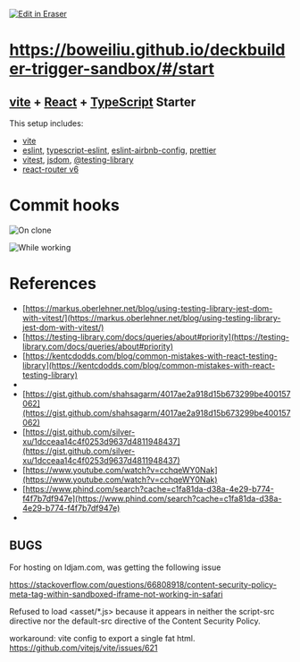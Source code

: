 [![Edit in Eraser](https://firebasestorage.googleapis.com/v0/b/second-petal-295822.appspot.com/o/images%2Fgithub%2FOpen%20in%20Eraser.svg?alt=media&token=968381c8-a7e7-472a-8ed6-4a6626da5501)](https://app.eraser.io/workspace/8RJZpgQQjbfajWeMH7Vv)


# https://boweiliu.github.io/deckbuilder-trigger-sandbox/#/start

## [﻿vite](https://vitejs.dev/) + [﻿React](https://reactjs.org/) + [﻿TypeScript](https://www.typescriptlang.org/) Starter
This setup includes:

- [﻿vite](https://vitejs.dev/) 
- [﻿eslint](https://eslint.org/), [﻿typescript-eslint](https://typescript-eslint.io/), [﻿eslint-airbnb-config](https://github.com/airbnb/javascript), [﻿prettier](https://prettier.io/) 
- [﻿vitest](https://vitest.dev/), [﻿jsdom](https://github.com/jsdom/jsdom), [﻿@testing-library](https://testing-library.com/) 
- [﻿react-router v6](https://reactrouter.com/en/main) 
# Commit hooks
![On clone](/.eraser/8RJZpgQQjbfajWeMH7Vv___vr5tT4ZEODXKX3Gtw7O6a8eMIEh1___---figure---yc2OGdmsfm2iCcRx8LgPI---figure---jMY2Urgvt9wq623CGzBldQ.svg "On clone")

![While working](/.eraser/8RJZpgQQjbfajWeMH7Vv___vr5tT4ZEODXKX3Gtw7O6a8eMIEh1___---figure---qZvsIvCAFPyA_lEf9ER8b---figure---AIWF82xAuc-MyjD64zC4mw.svg "While working")

# References
- [﻿https://markus.oberlehner.net/blog/using-testing-library-jest-dom-with-vitest/](https://markus.oberlehner.net/blog/using-testing-library-jest-dom-with-vitest/) 
- [﻿https://testing-library.com/docs/queries/about#priority](https://testing-library.com/docs/queries/about#priority) 
- [﻿https://kentcdodds.com/blog/common-mistakes-with-react-testing-library](https://kentcdodds.com/blog/common-mistakes-with-react-testing-library) 
- 
- [﻿https://gist.github.com/shahsagarm/4017ae2a918d15b673299be400157062](https://gist.github.com/shahsagarm/4017ae2a918d15b673299be400157062) 
- [﻿https://gist.github.com/silver-xu/1dcceaa14c4f0253d9637d4811948437](https://gist.github.com/silver-xu/1dcceaa14c4f0253d9637d4811948437) 
- [﻿https://www.youtube.com/watch?v=cchqeWY0Nak](https://www.youtube.com/watch?v=cchqeWY0Nak) 
- [﻿https://www.phind.com/search?cache=c1fa81da-d38a-4e29-b774-f4f7b7df947e](https://www.phind.com/search?cache=c1fa81da-d38a-4e29-b774-f4f7b7df947e) 
- 

## BUGS

For hosting on ldjam.com, was getting the following issue

https://stackoverflow.com/questions/66808918/content-security-policy-meta-tag-within-sandboxed-iframe-not-working-in-safari

Refused to load <asset/*.js> because it appears in neither the script-src directive nor the default-src directive of the Content Security Policy.

workaround: vite config to export a single fat html. https://github.com/vitejs/vite/issues/621


<!--- Eraser file: https://app.eraser.io/workspace/8RJZpgQQjbfajWeMH7Vv --->
